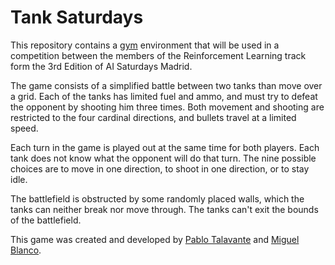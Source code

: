 # Tank Saturdays

This repository contains a [gym](https://github.com/openai/gym) environment that will be used in a competition between the members of the Reinforcement Learning track form the 3rd Edition of AI Saturdays Madrid.

The game consists of a simplified battle between two tanks than move over a grid. Each of the tanks has limited fuel and ammo, and must try to defeat the opponent by shooting him three times. Both movement and shooting are restricted to the four cardinal directions, and bullets travel at a limited speed. 

Each turn in the game is played out at the same time for both players. Each tank does not know what the opponent will do that turn. The nine possible choices are to move in one direction, to shoot in one direction, or to stay idle.

The battlefield is obstructed by some randomly placed walls, which the tanks can neither break nor move through. The tanks can't exit the bounds of the battlefield.

This game was created and developed by [Pablo Talavante](https://github.com/pablotalavante) and [Miguel Blanco](https://github.com/miguel-bm).
